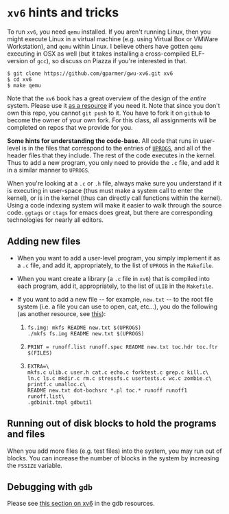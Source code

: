 # `xv6` hints and tricks

To run `xv6`, you need `qemu` installed.
If you aren't running Linux, then you might execute Linux in a virtual machine (e.g. using Virtual Box or VMWare Workstation), and `qemu` within Linux.
I believe others have gotten `qemu` executing in OSX as well (but it takes installing a cross-compiled ELF-version of `gcc`), so discuss on Piazza if you're interested in that.

```
$ git clone https://github.com/gparmer/gwu-xv6.git xv6
$ cd xv6
$ make qemu
```

Note that the `xv6` book has a great overview of the design of the *entire* system.
Please use it [as a resource](https://pdos.csail.mit.edu/6.828/2012/xv6/xv6-rev7.pdf) if you need it.
Note that since you don't own this repo, you cannot `git push` to it.
You have to fork it on `github` to become the owner of your own fork.
For this class, all assignments will be completed on repos that we provide for you.

**Some hints for understanding the code-base.**
All code that runs in user-level is in the files that correspond to the entries of [`UPROGS`](https://github.com/gparmer/gwu-xv6/blob/master/Makefile#L161-L176), and all of the header files that they include.
The rest of the code executes in the kernel.
Thus to add a new program, you only need to provide the `.c` file, and add it in a similar manner to `UPROGS`.

When you're looking at a `.c` or `.h` file, always make sure you understand if it is executing in user-space (thus must make a system call to enter the kernel), or is in the kernel (thus can directly call functions within the kernel).
Using a code indexing system will make it easier to walk through the source code.
`ggtags` or `ctags` for emacs does great, but there are corresponding technologies for nearly all editors.

## Adding new files

- When you want to add a user-level program, you simply implement it as a `.c` file, and add it, appropriately, to the list of `UPROGS` in the `Makefile`.
- When you want create a library (a `.c` file in `xv6`) that is compiled into each program, add it, appropriately, to the list of `ULIB` in the `Makefile`.
- If you want to add a new file -- for example, `new.txt` -- to the root file system (i.e. a file you can use to open, cat, etc...), you do the following (as another resource, see [this](https://stackoverflow.com/questions/47250441/add-a-generic-file-in-xv6-makefile)):

	1.
	   ```
	   fs.img: mkfs README new.txt $(UPROGS)
	   ./mkfs fs.img README new.txt $(UPROGS)
	   ```
	2.
	   ```
	   PRINT = runoff.list runoff.spec README new.txt toc.hdr toc.ftr $(FILES)
	   ```
	3.
	   ```
	   EXTRA=\
	   mkfs.c ulib.c user.h cat.c echo.c forktest.c grep.c kill.c\
	   ln.c ls.c mkdir.c rm.c stressfs.c usertests.c wc.c zombie.c\
	   printf.c umalloc.c\
	   README new.txt dot-bochsrc *.pl toc.* runoff runoff1 runoff.list\
	   .gdbinit.tmpl gdbutil
	   ```
     
## Running out of disk blocks to hold the programs and files

When you add more files (e.g. test files) into the system, you may run out of blocks.
You can increase the number of blocks in the system by increasing the `FSSIZE` variable.

## Debugging with `gdb`

Please see [this section on xv6](https://github.com/gwu-cs-os/resources/blob/master/gdb.md#xv6-specific-stuff) in the gdb resources.
